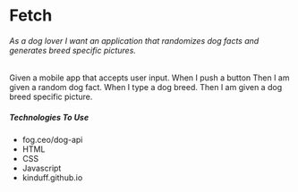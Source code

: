 # Fetch
###### As a dog lover I want an application that randomizes dog facts and generates breed specific pictures.
Given a mobile app that accepts user input.
When I push a button 
Then I am given a random dog fact.
When I type a dog breed.
Then I am given a dog breed specific picture.

##### Technologies To Use
- fog.ceo/dog-api
- HTML
- CSS
- Javascript
- kinduff.github.io
